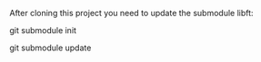 After cloning this project you need to update the submodule libft:

git submodule init

git submodule update
